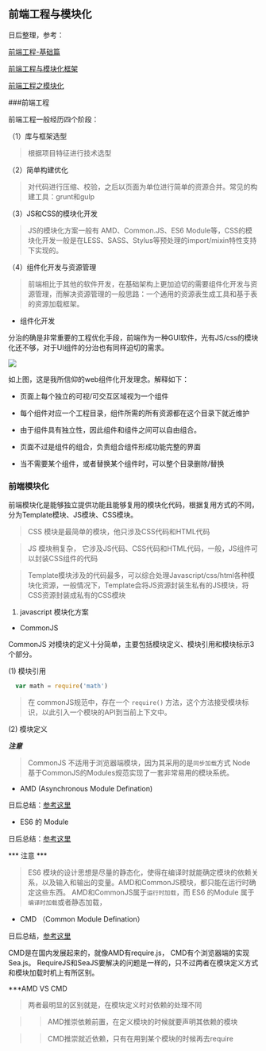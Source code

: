 ## 前端工程与模块化
日后整理，参考：

[前端工程-基础篇](https://github.com/fouber/blog/issues/10#issuecomment-138308585)

[前端工程与模块化框架](https://github.com/fouber/blog/issues/4)

[前端工程之模块化](http://fex.baidu.com/blog/2014/03/fis-module/)

###前端工程

前端工程一般经历四个阶段：

（1）库与框架选型
> 根据项目特征进行技术选型

（2）简单构建优化
> 对代码进行压缩、校验，之后以页面为单位进行简单的资源合并。常见的构建工具：grunt和gulp

（3）JS和CSS的模块化开发
> JS的模块化方案一般有 AMD、Common.JS、ES6 Module等，CSS的模块化开发一般是在LESS、SASS、Stylus等预处理的import/mixin特性支持下实现的。

（4）组件化开发与资源管理
> 前端相比于其他的软件开发，在基础架构上更加迫切的需要组件化开发与资源管理，而解决资源管理的一般思路：一个通用的资源表生成工具和基于表的资源加载框架。

* 组件化开发

分治的确是非常重要的工程优化手段，前端作为一种GUI软件，光有JS/css的模块化还不够，对于UI组件的分治也有同样迫切的需求。

![](https://github.com/buptwangsong/FE-Knowledge-collection/blob/master/img/components.png)

如上图，这是我所信仰的web组件化开发理念。解释如下：

* 页面上每个独立的可视/可交互区域视为一个组件

* 每个组件对应一个工程目录，组件所需的所有资源都在这个目录下就近维护

* 由于组件具有独立性，因此组件和组件之间可以自由组合。

* 页面不过是组件的组合，负责组合组件形成功能完整的界面

* 当不需要某个组件，或者替换某个组件时，可以整个目录删除/替换




### 前端模块化

前端模块化是能够独立提供功能且能够复用的模块化代码，根据复用方式的不同，分为Template模块、JS模块、CSS模块。

> CSS 模块是最简单的模块，他只涉及CSS代码和HTML代码

> JS 模块稍复杂， 它涉及JS代码、CSS代码和HTML代码，一般，JS组件可以封装CSS组件的代码

> Template模块涉及的代码最多，可以综合处理Javascript/css/html各种模块化资源，一般情况下，Template会将JS资源封装生私有的JS模块，将CSS资源封装成私有的CSS模块

1. javascript 模块化方案

* CommonJS

 CommonJS 对模块的定义十分简单，主要包括模块定义、模块引用和模块标示3个部分。

(1) 模块引用

```javascript
  var math = require('math')
```
> 在 commonJS规范中，存在一个 `require()` 方法，这个方法接受模块标识，以此引入一个模块的API到当前上下文中。

(2) 模块定义


***注意***
> CommonJS 不适用于浏览器端模块，因为其采用的是`同步加载`方式
> Node 基于CommonJS的Modules规范实现了一套非常易用的模块系统。

* AMD (Asynchronous Module Defination)

日后总结：[参考这里](http://www.ruanyifeng.com/blog/2012/10/asynchronous_module_definition.html)

* ES6 的 Module

日后总结：[参考这里](http://es6.ruanyifeng.com/#docs/module)

*** 注意 ***
> ES6 模块的设计思想是尽量的静态化，使得在编译时就能确定模块的依赖关系，以及输入和输出的变量。AMD和CommonJS模块，都只能在运行时确定这些东西。
> AMD和CommonJS属于`运行时加载`，而 ES6 的Module 属于`编译时加载`或者静态加载，

* CMD （Common Module Defination）

日后总结，[参考这里](https://www.cnblogs.com/futai/p/5258349.html)

CMD是在国内发展起来的，就像AMD有require.js， CMD有个浏览器端的实现Sea.js。 RequireJS和SeaJS要解决的问题是一样的，只不过两者在模块定义方式和模块加载时机上有所区别。


***AMD VS CMD

> 两者最明显的区别就是，在模块定义时对依赖的处理不同

>> AMD推崇依赖前置，在定义模块的时候就要声明其依赖的模块

>> CMD推崇就近依赖，只有在用到某个模块的时候再去require

